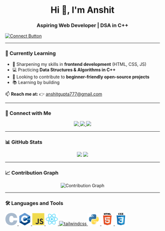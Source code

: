 <h1 align="center">Hi 👋, I'm Anshit</h1>
<h3 align="center">Aspiring Web Developer | DSA in C++</h3>

<p align="center-left">
  <a href="https://anshit-gupta.github.io/Anshit-bio/" target="_blank">
    <img src="https://img.shields.io/badge/Connect!-4CAF50?style=for-the-badge&logo=google-chrome&logoColor=white" alt="Connect Button"/>
  </a>
</p>

---

### 🧠 Currently Learning

- 🌱 Sharpening my skills in **frontend development** (HTML, CSS, JS)  
- 💻 Practicing **Data Structures & Algorithms in C++**  
- 🎯 Looking to contribute to **beginner-friendly open-source projects**  
- 📚 Learning by building  

📫 **Reach me at:** 👉 [anshitgupta777@gmail.com](mailto:anshitgupta777@gmail.com)

---

### 🔗 Connect with Me

<p align="center">
  <a href="https://github.com/Anshit-Gupta">
    <img src="https://img.shields.io/badge/GitHub-100000?style=for-the-badge&logo=github&logoColor=white" />
  </a>
  <a href="https://www.linkedin.com/in/anshit-gupta-2b2247365/">
    <img src="https://img.shields.io/badge/LinkedIn-0A66C2?style=for-the-badge&logo=linkedin&logoColor=white" />
  </a>
  <a href="mailto:anshitgupta777@gmail.com">
    <img src="https://img.shields.io/badge/Email-D14836?style=for-the-badge&logo=gmail&logoColor=white" />
  </a>
</p>

---

### 📊 GitHub Stats

<p align="center">
  <img src="https://github-readme-stats.vercel.app/api?username=Anshit-Gupta&show_icons=true&theme=tokyonight&include_all_commits=true&count_private=true" width="400"/>
  <img src="https://github-readme-stats.vercel.app/api/top-langs/?username=Anshit-Gupta&layout=compact&theme=tokyonight" width="320"/>
</p>

---

### 📈 Contribution Graph

<p align="center">
  <img src="https://github-readme-activity-graph.vercel.app/graph?username=Anshit-Gupta&theme=tokyo-night" alt="Contribution Graph" />
</p>

---

### 🛠️ Languages and Tools

<p align="left">

  <a href="https://www.w3schools.com/c/" target="_blank">
    <img src="https://raw.githubusercontent.com/devicons/devicon/master/icons/c/c-original.svg" alt="c" width="40" height="40" />
  </a>

  <a href="https://isocpp.org/" target="_blank">
    <img src="https://raw.githubusercontent.com/devicons/devicon/master/icons/cplusplus/cplusplus-original.svg" alt="cplusplus" width="40" height="40" />
  </a>

  <a href="https://developer.mozilla.org/en-US/docs/Web/JavaScript" target="_blank">
    <img src="https://raw.githubusercontent.com/devicons/devicon/master/icons/javascript/javascript-original.svg" alt="javascript" width="40" height="40" />
  </a>

  <a href="https://reactjs.org/" target="_blank">
    <img src="https://raw.githubusercontent.com/devicons/devicon/master/icons/react/react-original.svg" alt="react" width="40" height="40" />
  </a>

  <a href="https://tailwindcss.com/" target="_blank">
    <img src="https://www.vectorlogo.zone/logos/tailwindcss/tailwindcss-icon.svg" alt="tailwindcss" width="40" height="40" />
  </a>

  <a href="https://www.python.org/" target="_blank">
    <img src="https://raw.githubusercontent.com/devicons/devicon/master/icons/python/python-original.svg" alt="python" width="40" height="40" />
  </a>

  <a href="https://www.w3.org/html/" target="_blank">
    <img src="https://raw.githubusercontent.com/devicons/devicon/master/icons/html5/html5-original-wordmark.svg" alt="html5" width="40" height="40" />
  </a>

  <a href="https://www.w3.org/Style/CSS/" target="_blank">
    <img src="https://raw.githubusercontent.com/devicons/devicon/master/icons/css3/css3-original-wordmark.svg" alt="css3" width="40" height="40" />
  </a>

</p>
